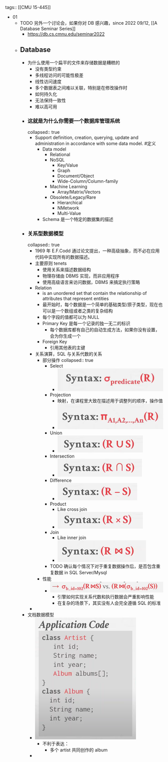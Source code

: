 tags:: [[CMU 15-445]]

- 01
	- TODO 另外一个讨论会，如果你对 DB 感兴趣，since 2022 09/12, [[A Database Seminar Series]]
		- https://db.cs.cmnu.edu/seminar2022
	- ## Database
		- 为什么使用一个扁平的文件来存储数据是糟糕的
			- 没有类型约束
			- 多线程访问的可能性极差
			- 线性访问速度
			- 多个数据表之间难以关联，特别是在修改操作时
			- 如何持久化
			- 无法保持一致性
			- 难以高可用
		- ### 这就是为什么你需要一个数据库管理系统
		  collapsed:: true
			- Support definition, creation, querying, update and administration in accordance with some data model. #定义
				- Data model
					- Relational
					- NoSQL
						- Key/Value
						- Graph
						- Document/Object
						- Wide-Column/Column-family
					- Machine Learning
						- Array/Matrix/Vectors
					- Obsolete/Legacy/Rare
						- Hierarchical
						- NMetwork
						- Multi-Value
				- Schema 是一个特定的数据集的描述
		- ### 关系型数据模型
		  collapsed:: true
			- 1969 年 E.F.Codd 通过论文提出，一种高级抽象，而不必在应用代码中实现所有的数据描述。
			- 主要原则 tenets
				- 使用关系来描述数据结构
				- 物理存储由 DBMS 实现，而非应用程序
				- 使用高级语言来访问数据，DBMS 来搞定执行策略
			- Relation
				- is an unordered set that contain the relationship of attributes that represent entities
				- 最开始时，每个数据是一个简单的基础类型/原子类型，现在也可以是一个数组或者之类的复杂结构
				- 每个字段的值都可以为 NULL
				- Primary Key 是每一个记录的独一无二的标识
					- 每个数据库都有自己的自动生成方法，如果你没有设置，会为你生成一个
				- Foreign Key
					- 引用其他表的主键
			- 关系演算，SQL 与关系代数的关系
				- 部分操作
				  collapsed:: true
					- Select
						- ![image.png](../assets/image_1689605905757_0.png)
					- Projection
						- 映射，在课程里大致在描述用于调整列的顺序，操作值
						- ![image.png](../assets/image_1689606096661_0.png)
					- Union
						- ![image.png](../assets/image_1689606118324_0.png)
					- Intersection
						- ![image.png](../assets/image_1689606179316_0.png)
					- Difference
						- ![image.png](../assets/image_1689606202014_0.png)
					- Product
						- Like cross join
						- ![image.png](../assets/image_1689606466377_0.png)
					- Join
						- Like inner join
						- ![image.png](../assets/image_1689606761748_0.png)
					- TODO 确认每个情况下对于重复数据操作后，是否包含重复数据 in SQL Server/Mysql
				- 性能
					- ![image.png](../assets/image_1689606899071_0.png)
						- 引擎如何实现关系代数和执行数据会严重影响性能
						- 在复杂的场景下，其实没有人会完全遵循 SQL 的标准
			-
		- 文档数据模型
			- ![image.png](../assets/image_1689607969163_0.png)
				- 不利于表达：
					- 多个 artist 共同创作的 album
			-